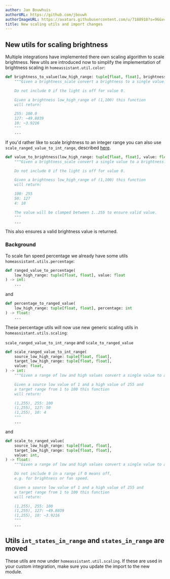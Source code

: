 ```yaml
---
author: Jan Bouwhuis
authorURL: https://github.com/jbouwh
authorImageURL: https://avatars.githubusercontent.com/u/7188918?s=96&v=4
title: New scaling utils and import changes
---
```


## New utils for scaling brightness

Multiple integrations have implemented there own scaling algorithm to scale brightness. New utils are introduced now to simplify the implementation of brightness scaling in `homeassistant.util.color`:

```python
def brightness_to_value(low_high_range: tuple[float, float], brightness: int) -> float:
    """Given a brightness_scale convert a brightness to a single value.

    Do not include 0 if the light is off for value 0.

    Given a brightness low_high_range of (1,100) this function
    will return:

    255: 100.0
    127: ~49.8039
    10: ~3.9216
    """
    ...
```

If you'd rather like to scale brightness to an integer range you can also use `scale_ranged_value_to_int_range`, described [here](#background).

```python
def value_to_brightness(low_high_range: tuple[float, float], value: float) -> int:
    """Given a brightness_scale convert a single value to a brightness.

    Do not include 0 if the light is off for value 0.

    Given a brightness low_high_range of (1,100) this function
    will return:

    100: 255
    50: 127
    4: 10

    The value will be clamped between 1..255 to ensure valid value.
    """
    ...
```

This also ensures a valid brightness value is returned.

### Background

To scale fan speed percentage we already have some utils `homeassistant.utils.percentage`:

```python
def ranged_value_to_percentage(
    low_high_range: tuple[float, float], value: float
) -> int:
    ...
```

and

```python
def percentage_to_ranged_value(
    low_high_range: tuple[float, float], percentage: int
) -> float:
    ...
```

These percentage utils will now use new generic scaling utils in `homeassistant.utils.scaling`:

`scale_ranged_value_to_int_range` and `scale_to_ranged_value`

```python
def scale_ranged_value_to_int_range(
    source_low_high_range: tuple[float, float],
    target_low_high_range: tuple[float, float],
    value: float,
) -> int:
    """Given a range of low and high values convert a single value to another range.

    Given a source low value of 1 and a high value of 255 and
    a target range from 1 to 100 this function
    will return:

    (1,255), 255: 100
    (1,255), 127: 50
    (1,255), 10: 4
    """
    ...
```

and

```python
def scale_to_ranged_value(
    source_low_high_range: tuple[float, float],
    target_low_high_range: tuple[float, float],
    value: int,
) -> float:
    """Given a range of low and high values convert a single value to another range.

    Do not include 0 in a range if 0 means off,
    e.g. for brightness or fan speed.

    Given a source low value of 1 and a high value of 255 and
    a target range from 1 to 100 this function
    will return:

    (1,255), 255: 100
    (1,255), 127: ~49.8039
    (1,255), 10: ~3.9216
    """
    ...
```

## Utils `int_states_in_range` and `states_in_range` are moved

These utils are now under `homeassistant.util.scaling`. If these are used in your custom integration, make sure you update the import to the new module.

